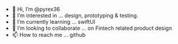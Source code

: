 - 👋 Hi, I’m @pyrex36
- 👀 I’m interested in ... design, prototyping & testing.
- 🌱 I’m currently learning ... swiftUI
- 💞️ I’m looking to collaborate ... on Fintech related product design
- 📫 How to reach me ... github

<!---
pyrex36/pyrex36 is a ✨ special ✨ repository because its `README.md` (this file) appears on your GitHub profile.
You can click the Preview link to take a look at your changes.
--->
